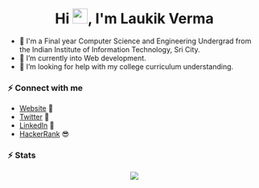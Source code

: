 <h1 align="center">Hi <img src="https://raw.githubusercontent.com/MartinHeinz/MartinHeinz/master/wave.gif" width="30px">, I'm Laukik Verma</h1>


- 🔭 I'm a Final year Computer Science and Engineering Undergrad from the Indian Institute of Information Technology, Sri City.
- 🌱 I’m currently into Web development.
- 🤔 I’m looking for help with my college curriculum understanding.

### ⚡ Connect with me

- [Website](https://laukik-11.github.io/) 🔗
- [Twitter](https://twitter.com/LaukikVerma) 🐤
- [LinkedIn](https://www.linkedin.com/in/laukik-verma-4993a8195) 💼
- [HackerRank](https://www.hackerrank.com/laukikverma03) 😎


### ⚡ Stats
<p align="center">
  <img src="https://github-readme-stats.vercel.app/api?username=Laukik-11&show_icons=true&theme=vue-dark&count_private=true">
</p>
